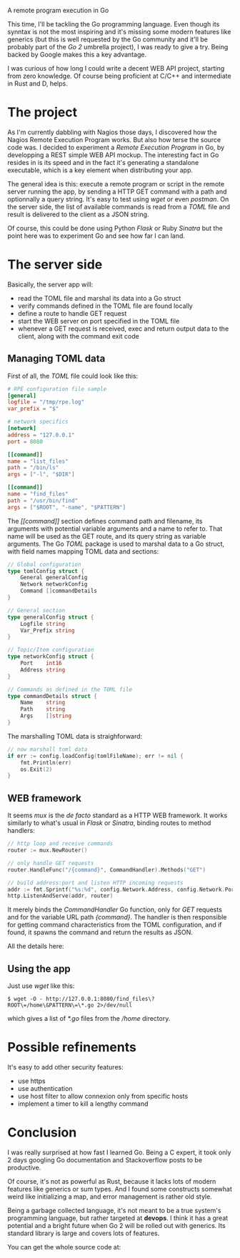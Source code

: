 A remote program execution in Go

This time, I'll be tackling the Go programming language. Even though its synntax is not the most inspiring and it's missing some modern features like generics (but this is well requested by the Go community and it'll be probably part of the _Go 2_ umbrella project), I was ready to give a try. Being backed by Google makes this a key advantage.

I was curious of how long I could write a decent WEB API project, starting from zero knowledge. Of course being proficient at C/C++ and intermediate in Rust and D, helps.

# The project

As I'm currently dabbling with Nagios those days, I discovered how the Nagios Remote Execution Program works. But also how terse the source code was. I decided to experiment a _Remote Execution Program_ in Go, by developping a REST simple WEB API mockup. The interesting fact in Go resides in is its speed and in the fact it's generating a standalone executable, which is a key element when distributing your app.

The general idea is this: execute a remote program or script in the remote server running the app, by sending a HTTP GET command with a path and optionnally a query string. It's easy to test using _wget_ or even _postman_. On the server side, the list of available commands is read from a _TOML_ file and result is delivered to the client as a JSON string.

Of course, this could be done using Python _Flask_ or Ruby _Sinatra_ but the point here was to experiment Go and see how far I can land.

# The server side

Basically, the server app will:

* read the TOML file and marshal its data into a Go struct
* verify commands defined in the TOML file are found locally
* define a route to handle GET request
* start the WEB server on port specified in the TOML file
* whenever a GET request is received, exec and return output data to the client, along with the command exit code

## Managing TOML data
First of all, the _TOML_ file could look like this:

```toml
# RPE configuration file sample
[general]
logfile = "/tmp/rpe.log"
var_prefix = "$"

# network specifics
[network]
address = "127.0.0.1"
port = 8080

[[command]]
name = "list_files"
path = "/bin/ls"
args = ["-l", "$DIR"]

[[command]]
name = "find_files"
path = "/usr/bin/find"
args = ["$ROOT", "-name", "$PATTERN"]
```

The _[[command]]_ section defines command path and filename, its arguments with potential variable arguments and a name to refer to. That name will be used as the GET route, and its query string as variable arguments. The Go _TOML_ package is used to marshal data to a Go struct, with field names mapping TOML data and sections:

```go
// Global configuration
type tomlConfig struct {
	General generalConfig
	Network networkConfig
	Command []commandDetails
}

// General section 
type generalConfig struct {
	Logfile	string
	Var_Prefix string
}

// Topic/Item configuration
type networkConfig struct {
	Port	int16
	Address	string
}

// Commands as defined in the TOML file
type commandDetails struct {
	Name	string
	Path	string
	Args	[]string
}
```

The marshalling TOML data is straighforward:

```go
// now marshall toml data
if err := config.loadConfig(tomlFileName); err != nil {
    fmt.Println(err)
    os.Exit(2)
}
```

## WEB framework

It seems _mux_ is the _de facto_ standard as a HTTP WEB framework. It works similarly to what's usual in _Flask_ or _Sinatra_, binding routes to method handlers:

```go
// http loop and receive commands
router := mux.NewRouter()

// only handle GET requests
router.HandleFunc("/{command}", CommandHandler).Methods("GET")

// build address:port and listen HTTP incoming requests
addr := fmt.Sprintf("%s:%d", config.Network.Address, config.Network.Port)
http.ListenAndServe(addr, router)
```

It merely binds the _CommandHandler_ Go function, only for _GET_ requests and for the variable URL path _{command}_. The handler is then responsible for getting command characteristics from the TOML configuration, and if found, it spawns the command and return the results as JSON. 

All the details here:

## Using the app

Just use _wget_ like this:

```console
$ wget -O - http://127.0.0.1:8080/find_files\?ROOT\=/home\&PATTERN\=\*.go 2>/dev/null 
```

which gives a list of _*.go_ files from the _/home_ directory.

# Possible refinements

It's easy to add other security features:

* use https
* use authentication
* use host filter to allow connexion only from specific hosts
* implement a timer to kill a lengthy command

# Conclusion

I was really surprised at how fast I learned Go. Being a C expert, it took only 2 days googling Go documentation and Stackoverflow posts to be productive. 

Of course, it's not as powerful as Rust, because it lacks lots of modern features like generics or sum types. And I found some constructs somewhat weird like initializing a map, and error management is rather old style.

Being a garbage collected language, it's not meant to be a true system's programming language, but rather targeted at **devops**. I think it has a great potential and a bright future when Go 2 will be rolled out with generics. Its standard library is large and covers lots of features.

You can get the whole source code at: 
